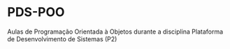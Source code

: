 # PDS-POO
Aulas de Programação Orientada à Objetos durante a disciplina Plataforma de Desenvolvimento de Sistemas (P2)
